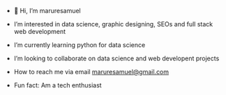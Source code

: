 - 👋 Hi, I’m maruresamuel
-  I’m interested in data science, graphic designing, SEOs and full stack web development
-  I’m currently learning python for data science
-  I’m looking to collaborate on data science and web developent projects
-  How to reach me via email maruresamuel@gmail.com

-  Fun fact: Am a tech enthusiast

<!---
maruresamuel/maruresamuel is a ✨ special ✨ repository because its `README.md` (this file) appears on your GitHub profile.
You can click the Preview link to take a look at your changes.
--->
